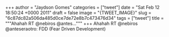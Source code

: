 
+++
author = "Jaydson Gomes"
categories = ["tweet"]
date = "Sat Feb 12 18:50:24 +0000 2011"
draft = false
image = "{TWEET_IMAGE}"
slug = "6c87dc82a506da485d0ce7de72e8b7c473476d34"
tags = ["tweet"]
title = """Ahahah RT @nebiros @antes..."""
+++
Ahahah RT @nebiros @anteseraotro: FDD (Fear Driven Development)
